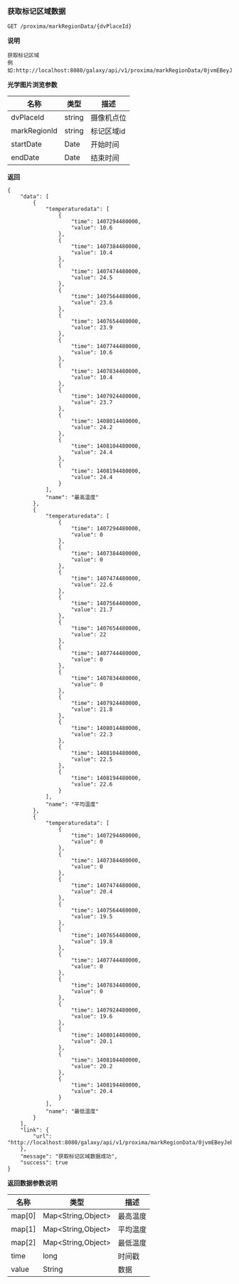 [$PROFILE$]: extended

### <a name="获取标记区域数据"></a>获取标记区域数据

    GET /proxima/markRegionData/{dvPlaceId}

**说明**

    获取标记区域
    例如:http://localhost:8080/galaxy/api/v1/proxima/markRegionData/0jvmEBeyJebUcT8m76IaLY

**光学图片浏览参数**

|   名称    |  类型  |   描述  |
|     -     |      - |    -    |
| dvPlaceId  | string | 摄像机点位  |
| markRegionId  | string | 标记区域id  |
| startDate  | Date | 开始时间  |
| endDate  | Date | 结束时间  |

**返回**

    {
        "data": [
            {
                "temperaturedata": [
                    {
                        "time": 1407294480000,
                        "value": 10.6
                    },
                    {
                        "time": 1407384480000,
                        "value": 10.4
                    },
                    {
                        "time": 1407474480000,
                        "value": 24.5
                    },
                    {
                        "time": 1407564480000,
                        "value": 23.6
                    },
                    {
                        "time": 1407654480000,
                        "value": 23.9
                    },
                    {
                        "time": 1407744480000,
                        "value": 10.6
                    },
                    {
                        "time": 1407834480000,
                        "value": 10.4
                    },
                    {
                        "time": 1407924480000,
                        "value": 23.7
                    },
                    {
                        "time": 1408014480000,
                        "value": 24.2
                    },
                    {
                        "time": 1408104480000,
                        "value": 24.4
                    },
                    {
                        "time": 1408194480000,
                        "value": 24.4
                    }
                ],
                "name": "最高温度"
            },
            {
                "temperaturedata": [
                    {
                        "time": 1407294480000,
                        "value": 0
                    },
                    {
                        "time": 1407384480000,
                        "value": 0
                    },
                    {
                        "time": 1407474480000,
                        "value": 22.6
                    },
                    {
                        "time": 1407564480000,
                        "value": 21.7
                    },
                    {
                        "time": 1407654480000,
                        "value": 22
                    },
                    {
                        "time": 1407744480000,
                        "value": 0
                    },
                    {
                        "time": 1407834480000,
                        "value": 0
                    },
                    {
                        "time": 1407924480000,
                        "value": 21.8
                    },
                    {
                        "time": 1408014480000,
                        "value": 22.3
                    },
                    {
                        "time": 1408104480000,
                        "value": 22.5
                    },
                    {
                        "time": 1408194480000,
                        "value": 22.6
                    }
                ],
                "name": "平均温度"
            },
            {
                "temperaturedata": [
                    {
                        "time": 1407294480000,
                        "value": 0
                    },
                    {
                        "time": 1407384480000,
                        "value": 0
                    },
                    {
                        "time": 1407474480000,
                        "value": 20.4
                    },
                    {
                        "time": 1407564480000,
                        "value": 19.5
                    },
                    {
                        "time": 1407654480000,
                        "value": 19.8
                    },
                    {
                        "time": 1407744480000,
                        "value": 0
                    },
                    {
                        "time": 1407834480000,
                        "value": 0
                    },
                    {
                        "time": 1407924480000,
                        "value": 19.6
                    },
                    {
                        "time": 1408014480000,
                        "value": 20.1
                    },
                    {
                        "time": 1408104480000,
                        "value": 20.2
                    },
                    {
                        "time": 1408194480000,
                        "value": 20.4
                    }
                ],
                "name": "最低温度"
            }
        ],
        "link": {
            "url": "http://localhost:8080/galaxy/api/v1/proxima/markRegionData/0jvmEBeyJebUcT8m76IaLY"
        },
        "message": "获取标记区域数据成功",
        "success": true
    }

**返回数据参数说明**

|   名称    |  类型  |   描述  |
|     -     |      - |    -    |
| map[0] | Map<String,Object> | 最高温度 |
| map[1] | Map<String,Object> | 平均温度 |
| map[2] | Map<String,Object> | 最低温度 |
| time | long | 时间戳 |
| value | String | 数据 |
